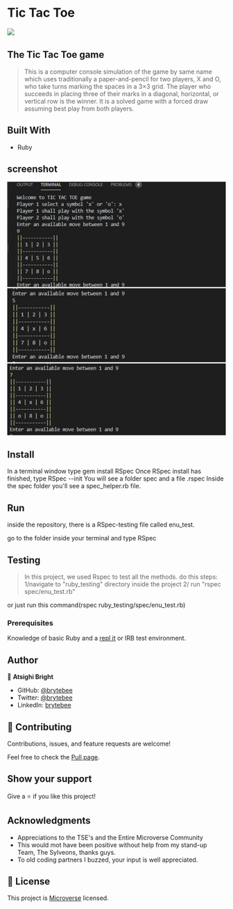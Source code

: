 # Tic Tac Toe
![](https://github.com/brytebee/tic_tac_toe_/)

## The Tic Tac Toe game

> This is a computer console simulation of the game by same name which uses traditionally a paper-and-pencil for two players, X and O, who take turns marking the spaces in a 3×3 grid. The player who succeeds in placing three of their marks in a diagonal, horizontal, or vertical row is the winner. It is a solved game with a forced draw assuming best play from both players.

## Built With

- Ruby

## screenshot

![screenshot](/assets/screenshot1.JPG)
![screenshot](/assets/screenshot2.JPG)
![screenshot](/assets/screenshot3.JPG)

## Install
In a terminal window type gem install RSpec
Once RSpec install has finished, type RSpec --init
You will see a folder spec and a file .rspec
Inside the spec folder you'll see a spec_helper.rb file.

## Run
inside the repository, there is a RSpec-testing file called enu_test.

go to the folder inside your terminal and type RSpec

## Testing
> In this project, we used Rspec to test all the methods. do this steps: 1/navigate to "ruby_testing" directory inside the project 2/ run "rspec spec/enu_test.rb"

or just run this command(rspec ruby_testing/spec/enu_test.rb)


### Prerequisites

Knowledge of basic Ruby and a [repl it](https://repl.it/~) or IRB test environment.


## Author

👤 **Atsighi Bright**

- GitHub: [@brytebee](https://github.com/brytebee)
- Twitter: [@brytebee](https://twitter.com/brytebee)
- LinkedIn: [brytebee](https://www.linkedin.com/in/brytebee/)

## 🤝 Contributing

Contributions, issues, and feature requests are welcome!

Feel free to check the [Pull page](https://github.com/brytebee/tic_tac_toe_/).

## Show your support

Give a ⭐️ if you like this project!

## Acknowledgments

- Appreciations to the TSE's and the Entire Microverse Community
- This would mot have been positive without help from my stand-up Team, The Sylveons, thanks guys.
- To old coding partners I buzzed, your input is well appreciated.

## 📝 License

This project is [Microverse](https://www.microverse.org/) licensed.
